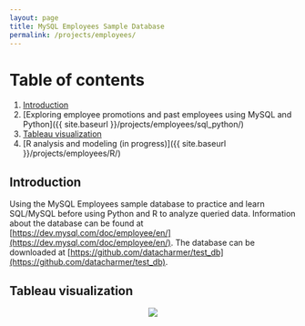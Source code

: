 ```yaml
---
layout: page
title: MySQL Employees Sample Database
permalink: /projects/employees/
---
```


# Table of contents
1. [Introduction](#introduction)
2. [Exploring employee promotions and past employees using MySQL and Python]({{ site.baseurl }}/projects/employees/sql_python/)
3. [Tableau visualization](#tableau)
4. [R analysis and modeling (in progress)]({{ site.baseurl }}/projects/employees/R/)

## Introduction <a name="introduction"></a>

Using the MySQL Employees sample database to practice and learn SQL/MySQL before using Python and R to analyze queried data. Information about the database can be found at [https://dev.mysql.com/doc/employee/en/](https://dev.mysql.com/doc/employee/en/). The database can be downloaded at [https://github.com/datacharmer/test_db](https://github.com/datacharmer/test_db).

## Tableau visualization <a name="tableau"></a>

<center>
    <div class='tableauPlaceholder' id='viz1553558956526' style='position: relative'><noscript><a href='#'><img alt=' ' src='https:&#47;&#47;public.tableau.com&#47;static&#47;images&#47;Em&#47;Employees_15535488032450&#47;Dashboard1&#47;1_rss.png' style='border: none' /></a></noscript><object class='tableauViz'  style='display:none;'><param name='host_url' value='https%3A%2F%2Fpublic.tableau.com%2F' /> <param name='embed_code_version' value='3' /> <param name='site_root' value='' /><param name='name' value='Employees_15535488032450&#47;Dashboard1' /><param name='tabs' value='no' /><param name='toolbar' value='yes' /><param name='static_image' value='https:&#47;&#47;public.tableau.com&#47;static&#47;images&#47;Em&#47;Employees_15535488032450&#47;Dashboard1&#47;1.png' /> <param name='animate_transition' value='yes' /><param name='display_static_image' value='yes' /><param name='display_spinner' value='yes' /><param name='display_overlay' value='yes' /><param name='display_count' value='yes' /><param name='filter' value='publish=yes' /></object></div>                <script type='text/javascript'>                    var divElement = document.getElementById('viz1553558956526');                    var vizElement = divElement.getElementsByTagName('object')[0];                    vizElement.style.minWidth='100%';vizElement.style.maxWidth='100%';vizElement.style.minHeight='587px';vizElement.style.maxHeight=(divElement.offsetWidth*0.75)+'px';                    var scriptElement = document.createElement('script');                    scriptElement.src = 'https://public.tableau.com/javascripts/api/viz_v1.js';                    vizElement.parentNode.insertBefore(scriptElement, vizElement);                </script>
</center>

